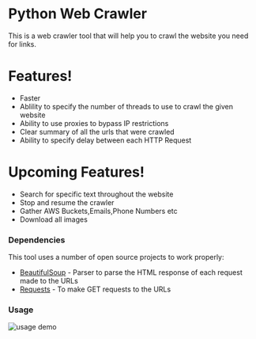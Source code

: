 # Python Web Crawler

This is a web crawler tool that will help you to crawl the website you need for links.

# Features!

  - Faster
  - Ablility to specify the number of threads to use to crawl the given website
  - Ability to use proxies to bypass IP restrictions
  - Clear summary of all the urls that were crawled
  - Ability to specify delay between each HTTP Request

# Upcoming Features!

  - Search for specific text throughout the website
  - Stop and resume the crawler
  - Gather AWS Buckets,Emails,Phone Numbers etc
  - Download all images


### Dependencies

This tool uses a number of open source projects to work properly:

* [BeautifulSoup](https://pypi.org/project/beautifulsoup4/) - Parser to parse the HTML response of each request made to the URLs
* [Requests](https://pypi.org/project/requests/) - To make GET requests to the URLs



### Usage

![usage demo](https://images2.imgbox.com/18/b4/ZUQeFpWu_o.png)
